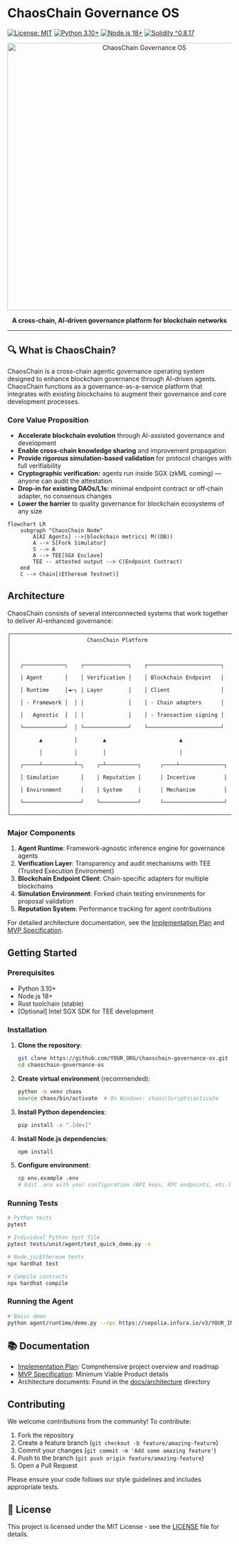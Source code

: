 # ChaosChain Governance OS

[![License: MIT](https://img.shields.io/badge/License-MIT-blue.svg)](https://opensource.org/licenses/MIT)
[![Python 3.10+](https://img.shields.io/badge/python-3.10+-blue.svg)](https://www.python.org/downloads/)
[![Node.js 18+](https://img.shields.io/badge/node.js-18+-green.svg)](https://nodejs.org/)
[![Solidity ^0.8.17](https://img.shields.io/badge/solidity-^0.8.17-blue.svg)](https://soliditylang.org/)

<p align="center">
  <img src="https://via.placeholder.com/600x300?text=ChaosChain+Governance+OS" alt="ChaosChain Governance OS" width="600">
</p>

<p align="center">
  <b>A cross-chain, AI-driven governance platform for blockchain networks</b>
</p>

---

## 🔍 What is ChaosChain?

ChaosChain is a cross-chain agentic governance operating system designed to enhance blockchain governance through AI-driven agents. ChaosChain functions as a governance-as-a-service platform that integrates with existing blockchains to augment their governance and core development processes.

### Core Value Proposition

- **Accelerate blockchain evolution** through AI-assisted governance and development
- **Enable cross-chain knowledge sharing** and improvement propagation
- **Provide rigorous simulation-based validation** for protocol changes with full verifiability
- **Cryptographic verification:** agents run inside SGX (zkML coming) — anyone can audit the attestation
- **Drop‑in for existing DAOs/L1s:** minimal endpoint contract or off‑chain adapter, no consensus changes
- **Lower the barrier** to quality governance for blockchain ecosystems of any size

```mermaid
flowchart LR
    subgraph "ChaosChain Node"
        A[AI Agents] -->|blockchain metrics| M((DB))
        A --> S[Fork Simulator]
        S --> A
        A --> TEE[SGX Enclave]
        TEE -- attested output --> C(Endpoint Contract)
    end
    C --> Chain[(Ethereum Testnet)]
```

## Architecture

ChaosChain consists of several interconnected systems that work together to deliver AI-enhanced governance:

```
┌─────────────────────────────────────────────────────────────────────┐
│                        ChaosChain Platform                           │
│                                                                     │
│   ┌─────────────┐    ┌──────────────┐    ┌───────────────────────┐  │
│   │ Agent       │    │ Verification │    │ Blockchain Endpoint   │  │
│   │ Runtime     │◄─┐ │ Layer        │    │ Client                │  │
│   │ - Framework │  │ │              │    │ - Chain adapters      │  │
│   │   Agnostic  │  │ │              │    │ - Transaction signing │  │
│   └─────────────┘  │ └──────────────┘    └───────────────────────┘  │
│         ▲          │        ▲                       ▲               │
│         │          │        │                       │               │
│   ┌─────┴──────────┴─┐    ┌─┴──────────┐      ┌────┴──────────────┐ │
│   │ Simulation       │    │ Reputation │      │ Incentive         │ │
│   │ Environment      │    │ System     │      │ Mechanism         │ │
│   └──────────────────┘    └────────────┘      └───────────────────┘ │
└─────────────────────────────────────────────────────────────────────┘
```

### Major Components

1. **Agent Runtime**: Framework-agnostic inference engine for governance agents
2. **Verification Layer**: Transparency and audit mechanisms with TEE (Trusted Execution Environment)
3. **Blockchain Endpoint Client**: Chain-specific adapters for multiple blockchains
4. **Simulation Environment**: Forked chain testing environments for proposal validation
5. **Reputation System**: Performance tracking for agent contributions

For detailed architecture documentation, see the [Implementation Plan](IMPLEMENTATION_PLAN.md) and [MVP Specification](docs/MVP_SPEC.md).

## Getting Started

### Prerequisites

- Python 3.10+
- Node.js 18+
- Rust toolchain (stable)
- [Optional] Intel SGX SDK for TEE development

### Installation

1. **Clone the repository**:
   ```bash
   git clone https://github.com/YOUR_ORG/chaoschain-governance-os.git
   cd chaoschain-governance-os
   ```

2. **Create virtual environment** (recommended):
   ```bash
   python -m venv chaos
   source chaos/bin/activate  # On Windows: chaos\Scripts\activate
   ```

3. **Install Python dependencies**:
   ```bash
   pip install -e ".[dev]"
   ```

4. **Install Node.js dependencies**:
   ```bash
   npm install
   ```

5. **Configure environment**:
   ```bash
   cp env.example .env
   # Edit .env with your configuration (API keys, RPC endpoints, etc.)
   ```

### Running Tests

```bash
# Python tests
pytest

# Individual Python test file
pytest tests/unit/agent/test_quick_demo.py -v

# Node.js/Ethereum tests
npx hardhat test

# Compile contracts
npx hardhat compile
```

### Running the Agent

```bash
# Basic demo
python agent/runtime/demo.py --rpc https://sepolia.infura.io/v3/YOUR_INFURA_KEY
```



## 📚 Documentation

- [Implementation Plan](IMPLEMENTATION_PLAN.md): Comprehensive project overview and roadmap
- [MVP Specification](docs/MVP_SPEC.md): Minimum Viable Product details
- Architecture documents: Found in the [docs/architecture](docs/architecture) directory

## Contributing

We welcome contributions from the community! To contribute:

1. Fork the repository
2. Create a feature branch (`git checkout -b feature/amazing-feature`)
3. Commit your changes (`git commit -m 'Add some amazing feature'`)
4. Push to the branch (`git push origin feature/amazing-feature`)
5. Open a Pull Request

Please ensure your code follows our style guidelines and includes appropriate tests.

## 📄 License

This project is licensed under the MIT License - see the [LICENSE](LICENSE) file for details.


